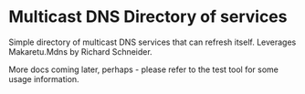 <h1>Multicast DNS Directory of services</h1>

Simple directory of multicast DNS services that can refresh itself. Leverages Makaretu.Mdns by Richard Schneider.

More docs coming later, perhaps - please refer to the test tool for some usage information.
